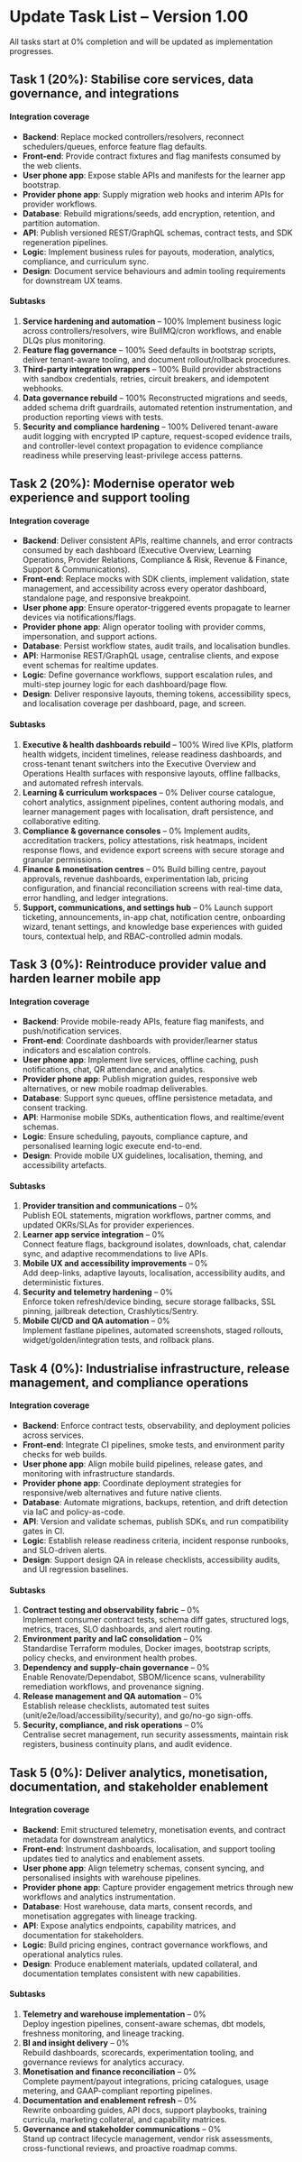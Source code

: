 # Update Task List – Version 1.00

All tasks start at 0% completion and will be updated as implementation progresses.

## Task 1 (20%): Stabilise core services, data governance, and integrations

#### Integration coverage
- **Backend**: Replace mocked controllers/resolvers, reconnect schedulers/queues, enforce feature flag defaults.
- **Front-end**: Provide contract fixtures and flag manifests consumed by the web clients.
- **User phone app**: Expose stable APIs and manifests for the learner app bootstrap.
- **Provider phone app**: Supply migration web hooks and interim APIs for provider workflows.
- **Database**: Rebuild migrations/seeds, add encryption, retention, and partition automation.
- **API**: Publish versioned REST/GraphQL schemas, contract tests, and SDK regeneration pipelines.
- **Logic**: Implement business rules for payouts, moderation, analytics, compliance, and curriculum sync.
- **Design**: Document service behaviours and admin tooling requirements for downstream UX teams.

#### Subtasks
1. **Service hardening and automation** – 100%
   Implement business logic across controllers/resolvers, wire BullMQ/cron workflows, and enable DLQs plus monitoring.
2. **Feature flag governance** – 100%
   Seed defaults in bootstrap scripts, deliver tenant-aware tooling, and document rollout/rollback procedures.
3. **Third-party integration wrappers** – 100%
   Build provider abstractions with sandbox credentials, retries, circuit breakers, and idempotent webhooks.
4. **Data governance rebuild** – 100%
   Reconstructed migrations and seeds, added schema drift guardrails, automated retention instrumentation, and production reporting views with tests.
5. **Security and compliance hardening** – 100%
   Delivered tenant-aware audit logging with encrypted IP capture, request-scoped evidence trails, and controller-level context propagation to evidence compliance readiness while preserving least-privilege access patterns.

## Task 2 (20%): Modernise operator web experience and support tooling

#### Integration coverage
- **Backend**: Deliver consistent APIs, realtime channels, and error contracts consumed by each dashboard (Executive Overview, Learning Operations, Provider Relations, Compliance & Risk, Revenue & Finance, Support & Communications).
- **Front-end**: Replace mocks with SDK clients, implement validation, state management, and accessibility across every operator dashboard, standalone page, and responsive breakpoint.
- **User phone app**: Ensure operator-triggered events propagate to learner devices via notifications/flags.
- **Provider phone app**: Align operator tooling with provider comms, impersonation, and support actions.
- **Database**: Persist workflow states, audit trails, and localisation bundles.
- **API**: Harmonise REST/GraphQL usage, centralise clients, and expose event schemas for realtime updates.
- **Logic**: Define governance workflows, support escalation rules, and multi-step journey logic for each dashboard/page flow.
- **Design**: Deliver responsive layouts, theming tokens, accessibility specs, and localisation coverage per dashboard, page, and screen.

#### Subtasks
1. **Executive & health dashboards rebuild** – 100%
   Wired live KPIs, platform health widgets, incident timelines, release readiness dashboards, and cross-tenant tenant switchers into the Executive Overview and Operations Health surfaces with responsive layouts, offline fallbacks, and automated refresh intervals.
2. **Learning & curriculum workspaces** – 0%
   Deliver course catalogue, cohort analytics, assignment pipelines, content authoring modals, and learner management pages with localisation, draft persistence, and collaborative editing.
3. **Compliance & governance consoles** – 0%
   Implement audits, accreditation trackers, policy attestations, risk heatmaps, incident response flows, and evidence export screens with secure storage and granular permissions.
4. **Finance & monetisation centres** – 0%
   Build billing centre, payout approvals, revenue dashboards, experimentation lab, pricing configuration, and financial reconciliation screens with real-time data, error handling, and ledger integrations.
5. **Support, communications, and settings hub** – 0%
   Launch support ticketing, announcements, in-app chat, notification centre, onboarding wizard, tenant settings, and knowledge base experiences with guided tours, contextual help, and RBAC-controlled admin modals.

## Task 3 (0%): Reintroduce provider value and harden learner mobile app

#### Integration coverage
- **Backend**: Provide mobile-ready APIs, feature flag manifests, and push/notification services.
- **Front-end**: Coordinate dashboards with provider/learner status indicators and escalation controls.
- **User phone app**: Implement live services, offline caching, push notifications, chat, QR attendance, and analytics.
- **Provider phone app**: Publish migration guides, responsive web alternatives, or new mobile roadmap deliverables.
- **Database**: Support sync queues, offline persistence metadata, and consent tracking.
- **API**: Harmonise mobile SDKs, authentication flows, and realtime/event schemas.
- **Logic**: Ensure scheduling, payouts, compliance capture, and personalised learning logic execute end-to-end.
- **Design**: Provide mobile UX guidelines, localisation, theming, and accessibility artefacts.

#### Subtasks
1. **Provider transition and communications** – 0%  
   Publish EOL statements, migration workflows, partner comms, and updated OKRs/SLAs for provider experiences.
2. **Learner app service integration** – 0%  
   Connect feature flags, background isolates, downloads, chat, calendar sync, and adaptive recommendations to live APIs.
3. **Mobile UX and accessibility improvements** – 0%  
   Add deep-links, adaptive layouts, localisation, accessibility audits, and deterministic fixtures.
4. **Security and telemetry hardening** – 0%  
   Enforce token refresh/device binding, secure storage fallbacks, SSL pinning, jailbreak detection, Crashlytics/Sentry.
5. **Mobile CI/CD and QA automation** – 0%  
   Implement fastlane pipelines, automated screenshots, staged rollouts, widget/golden/integration tests, and rollback plans.

## Task 4 (0%): Industrialise infrastructure, release management, and compliance operations

#### Integration coverage
- **Backend**: Enforce contract tests, observability, and deployment policies across services.
- **Front-end**: Integrate CI pipelines, smoke tests, and environment parity checks for web builds.
- **User phone app**: Align mobile build pipelines, release gates, and monitoring with infrastructure standards.
- **Provider phone app**: Coordinate deployment strategies for responsive/web alternatives and future native clients.
- **Database**: Automate migrations, backups, retention, and drift detection via IaC and policy-as-code.
- **API**: Version and validate schemas, publish SDKs, and run compatibility gates in CI.
- **Logic**: Establish release readiness criteria, incident response runbooks, and SLO-driven alerts.
- **Design**: Support design QA in release checklists, accessibility audits, and UI regression baselines.

#### Subtasks
1. **Contract testing and observability fabric** – 0%  
   Implement consumer contract tests, schema diff gates, structured logs, metrics, traces, SLO dashboards, and alert routing.
2. **Environment parity and IaC consolidation** – 0%  
   Standardise Terraform modules, Docker images, bootstrap scripts, policy checks, and environment health probes.
3. **Dependency and supply-chain governance** – 0%  
   Enable Renovate/Dependabot, SBOM/licence scans, vulnerability remediation workflows, and provenance signing.
4. **Release management and QA automation** – 0%  
   Establish release checklists, automated test suites (unit/e2e/load/accessibility/security), and go/no-go sign-offs.
5. **Security, compliance, and risk operations** – 0%  
   Centralise secret management, run security assessments, maintain risk registers, business continuity plans, and audit evidence.

## Task 5 (0%): Deliver analytics, monetisation, documentation, and stakeholder enablement

#### Integration coverage
- **Backend**: Emit structured telemetry, monetisation events, and contract metadata for downstream analytics.
- **Front-end**: Instrument dashboards, localisation, and support tooling updates tied to analytics and enablement assets.
- **User phone app**: Align telemetry schemas, consent syncing, and personalised insights with warehouse pipelines.
- **Provider phone app**: Capture provider engagement metrics through new workflows and analytics instrumentation.
- **Database**: Host warehouse, data marts, consent records, and monetisation aggregates with lineage tracking.
- **API**: Expose analytics endpoints, capability matrices, and documentation for stakeholders.
- **Logic**: Build pricing engines, contract governance workflows, and operational analytics rules.
- **Design**: Produce enablement materials, updated collateral, and documentation templates consistent with new capabilities.

#### Subtasks
1. **Telemetry and warehouse implementation** – 0%  
   Deploy ingestion pipelines, consent-aware schemas, dbt models, freshness monitoring, and lineage tracking.
2. **BI and insight delivery** – 0%  
   Rebuild dashboards, scorecards, experimentation tooling, and governance reviews for analytics accuracy.
3. **Monetisation and finance reconciliation** – 0%  
   Complete payment/payout integrations, pricing catalogues, usage metering, and GAAP-compliant reporting pipelines.
4. **Documentation and enablement refresh** – 0%  
   Rewrite onboarding guides, API docs, support playbooks, training curricula, marketing collateral, and capability matrices.
5. **Governance and stakeholder communications** – 0%  
   Stand up contract lifecycle management, vendor risk assessments, cross-functional reviews, and proactive roadmap comms.

